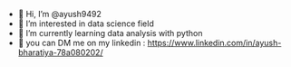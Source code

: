 - 👋 Hi, I’m @ayush9492
- 👀 I’m interested in data science field
- 🌱 I’m currently learning data analysis with python
- 🚏 you can DM me on my linkedin : https://www.linkedin.com/in/ayush-bharatiya-78a080202/

<!---
ayush9492/ayush9492 is a ✨ special ✨ repository because its `README.md` (this file) appears on your GitHub profile.
You can click the Preview link to take a look at your changes.
--->
